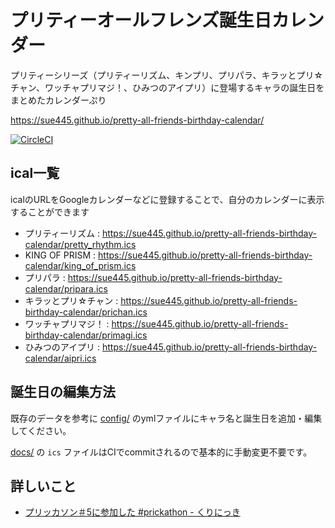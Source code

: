 # プリティーオールフレンズ誕生日カレンダー
プリティーシリーズ（プリティーリズム、キンプリ、プリパラ、キラッとプリ☆チャン、ワッチャプリマジ！、ひみつのアイプリ）に登場するキャラの誕生日をまとめたカレンダーぷり

https://sue445.github.io/pretty-all-friends-birthday-calendar/

[![CircleCI](https://circleci.com/gh/sue445/pretty-all-friends-birthday-calendar/tree/master.svg?style=svg)](https://circleci.com/gh/sue445/pretty-all-friends-birthday-calendar/tree/master)

## ical一覧
icalのURLをGoogleカレンダーなどに登録することで、自分のカレンダーに表示することができます

* プリティーリズム : https://sue445.github.io/pretty-all-friends-birthday-calendar/pretty_rhythm.ics
* KING OF PRISM : https://sue445.github.io/pretty-all-friends-birthday-calendar/king_of_prism.ics
* プリパラ : https://sue445.github.io/pretty-all-friends-birthday-calendar/pripara.ics
* キラッとプリ☆チャン : https://sue445.github.io/pretty-all-friends-birthday-calendar/prichan.ics
* ワッチャプリマジ！ : https://sue445.github.io/pretty-all-friends-birthday-calendar/primagi.ics
* ひみつのアイプリ : https://sue445.github.io/pretty-all-friends-birthday-calendar/aipri.ics

## 誕生日の編集方法
既存のデータを参考に [config/](config/) のymlファイルにキャラ名と誕生日を追加・編集してください。

[docs/](docs/) の `ics` ファイルはCIでcommitされるので基本的に手動変更不要です。

## 詳しいこと
* [プリッカソン＃5に参加した #prickathon - くりにっき](https://sue445.hatenablog.com/entry/2018/09/24/132434)
